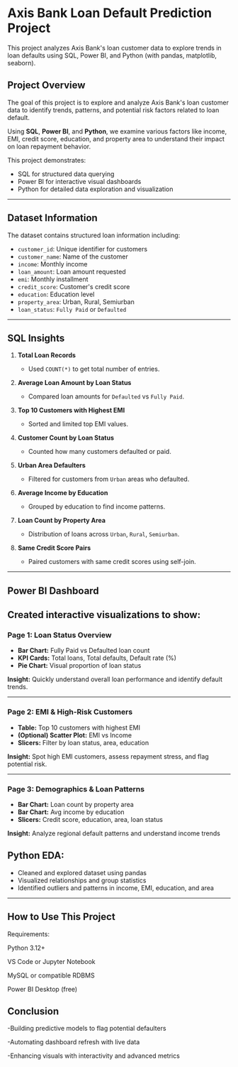 #  Axis Bank Loan Default Prediction Project

This project analyzes Axis Bank's loan customer data to explore trends in loan defaults using SQL, Power BI, and Python (with pandas, matplotlib, seaborn).
## Project Overview

The goal of this project is to explore and analyze Axis Bank's loan customer data to identify trends, patterns, and potential risk factors related to loan default. 

Using **SQL**, **Power BI**, and **Python**, we examine various factors like income, EMI, credit score, education, and property area to understand their impact on loan repayment behavior.

This project demonstrates:
- SQL for structured data querying  
- Power BI for interactive visual dashboards  
- Python for detailed data exploration and visualization  

---
## Dataset Information
The dataset contains structured loan information including:

- `customer_id`: Unique identifier for customers  
- `customer_name`: Name of the customer  
- `income`: Monthly income  
- `loan_amount`: Loan amount requested  
- `emi`: Monthly installment  
- `credit_score`: Customer's credit score  
- `education`: Education level  
- `property_area`: Urban, Rural, Semiurban  
- `loan_status`: `Fully Paid` or `Defaulted`  

---
## SQL Insights
1. **Total Loan Records**  
   - Used `COUNT(*)` to get total number of entries.

2. **Average Loan Amount by Loan Status**  
   - Compared loan amounts for `Defaulted` vs `Fully Paid`.

3. **Top 10 Customers with Highest EMI**  
   - Sorted and limited top EMI values.

4. **Customer Count by Loan Status**  
   - Counted how many customers defaulted or paid.

5. **Urban Area Defaulters**  
   - Filtered for customers from `Urban` areas who defaulted.

6. **Average Income by Education**  
   - Grouped by education to find income patterns.

7. **Loan Count by Property Area**  
   - Distribution of loans across `Urban`, `Rural`, `Semiurban`.

8. **Same Credit Score Pairs**  
   - Paired customers with same credit scores using self-join.

---

## Power BI Dashboard
Created interactive visualizations to show:
---

### Page 1: Loan Status Overview
- **Bar Chart:** Fully Paid vs Defaulted loan count
- **KPI Cards:** Total loans, Total defaults, Default rate (%)
- **Pie Chart:** Visual proportion of loan status

**Insight:** Quickly understand overall loan performance and identify default trends.

---

### Page 2: EMI & High-Risk Customers
- **Table:** Top 10 customers with highest EMI
- **(Optional) Scatter Plot:** EMI vs Income
- **Slicers:** Filter by loan status, area, education

**Insight:** Spot high EMI customers, assess repayment stress, and flag potential risk.

---

### Page 3: Demographics & Loan Patterns
- **Bar Chart:** Loan count by property area
- **Bar Chart:** Avg income by education
- **Slicers:** Credit score, education, area, loan status

**Insight:** Analyze regional default patterns and understand income trends

## Python EDA:
- Cleaned and explored dataset using pandas
- Visualized relationships and group statistics
- Identified outliers and patterns in income, EMI, education, and area

---

## How to Use This Project
Requirements:

Python 3.12+

VS Code or Jupyter Notebook

MySQL or compatible RDBMS

Power BI Desktop (free)


## Conclusion
-Building predictive models to flag potential defaulters

-Automating dashboard refresh with live data

-Enhancing visuals with interactivity and advanced metrics

